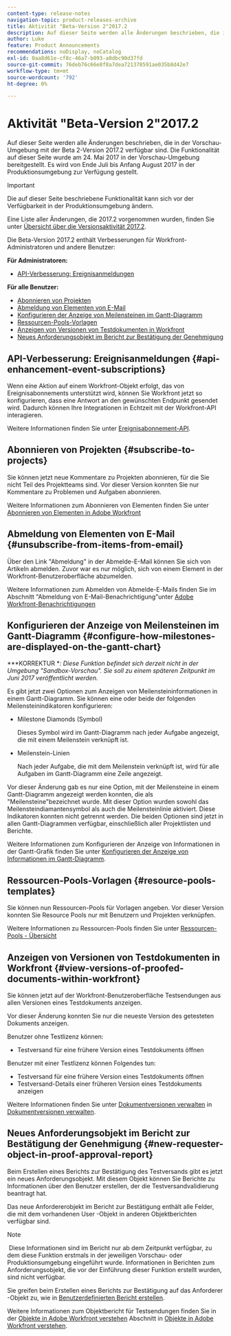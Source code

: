```yaml
---
content-type: release-notes
navigation-topic: product-releases-archive
title: Aktivität "Beta-Version 2"2017.2
description: Auf dieser Seite werden alle Änderungen beschrieben, die in der Vorschau-Umgebung mit der Beta 2-Version 2017.2 verfügbar sind. Die Funktionalität auf dieser Seite wurde am 24. Mai 2017 in der Vorschau-Umgebung bereitgestellt. Es wird von Ende Juli bis Anfang August 2017 in der Produktionsumgebung zur Verfügung gestellt.
author: Luke
feature: Product Announcements
recommendations: noDisplay, noCatalog
exl-id: 0aa8d61e-cf8c-46a7-b093-a0dbc90d37fd
source-git-commit: 76deb76c66e8f8a7dea721378591ae035b8d42e7
workflow-type: tm+mt
source-wordcount: '792'
ht-degree: 0%

---
```


# Aktivität &quot;Beta-Version 2&quot;2017.2

Auf dieser Seite werden alle Änderungen beschrieben, die in der Vorschau-Umgebung mit der Beta 2-Version 2017.2 verfügbar sind. Die Funktionalität auf dieser Seite wurde am 24. Mai 2017 in der Vorschau-Umgebung bereitgestellt. Es wird von Ende Juli bis Anfang August 2017 in der Produktionsumgebung zur Verfügung gestellt.

>[!IMPORTANT]
>
>Die auf dieser Seite beschriebene Funktionalität kann sich vor der Verfügbarkeit in der Produktionsumgebung ändern.

Eine Liste aller Änderungen, die 2017.2 vorgenommen wurden, finden Sie unter [Übersicht über die Versionsaktivität 2017.2](../../../../product-announcements/product-releases/quarterly-release-archive/2017.2-release-activity/2017.2-release-activity-overview.md).

Die Beta-Version 2017.2 enthält Verbesserungen für Workfront-Administratoren und andere Benutzer:

**Für Administratoren:**

* [API-Verbesserung: Ereignisanmeldungen](#api-enhancement-event-subscriptions)

**Für alle Benutzer:**

* [Abonnieren von Projekten](#subscribe-to-projects)
* [Abmeldung von Elementen von E-Mail](#unsubscribe-from-items-from-email)
* [Konfigurieren der Anzeige von Meilensteinen im Gantt-Diagramm](#configure-how-milestones-are-displayed-on-the-gantt-chart)
* [Ressourcen-Pools-Vorlagen](#resource-pools-templates)
* [Anzeigen von Versionen von Testdokumenten in Workfront](#view-versions-of-proofed-documents-within-workfront)
* [Neues Anforderungsobjekt im Bericht zur Bestätigung der Genehmigung](#new-requester-object-in-proof-approval-report)

## API-Verbesserung: Ereignisanmeldungen {#api-enhancement-event-subscriptions}

Wenn eine Aktion auf einem Workfront-Objekt erfolgt, das von Ereignisabonnements unterstützt wird, können Sie Workfront jetzt so konfigurieren, dass eine Antwort an den gewünschten Endpunkt gesendet wird. Dadurch können Ihre Integrationen in Echtzeit mit der Workfront-API interagieren.

Weitere Informationen finden Sie unter [Ereignisabonnement-API](../../../../wf-api/general/event-subs-api.md). 

## Abonnieren von Projekten {#subscribe-to-projects}

Sie können jetzt neue Kommentare zu Projekten abonnieren, für die Sie nicht Teil des Projektteams sind. Vor dieser Version konnten Sie nur Kommentare zu Problemen und Aufgaben abonnieren.

Weitere Informationen zum Abonnieren von Elementen finden Sie unter [Abonnieren von Elementen in Adobe Workfront](../../../../workfront-basics/using-notifications/subscribe-to-items-in-workfront.md)

## Abmeldung von Elementen von E-Mail {#unsubscribe-from-items-from-email}

Über den Link &quot;Abmeldung&quot; in der Abmelde-E-Mail können Sie sich von Artikeln abmelden. Zuvor war es nur möglich, sich von einem Element in der Workfront-Benutzeroberfläche abzumelden.

Weitere Informationen zum Abmelden von Abmelde-E-Mails finden Sie im Abschnitt &quot;Abmeldung von E-Mail-Benachrichtigung&quot;unter [Adobe Workfront-Benachrichtigungen](../../../../workfront-basics/using-notifications/wf-notifications.md) 

## Konfigurieren der Anzeige von Meilensteinen im Gantt-Diagramm {#configure-how-milestones-are-displayed-on-the-gantt-chart}

***KORREKTUR **: Diese Funktion befindet sich derzeit nicht in der Umgebung &quot;Sandbox-Vorschau&quot;. Sie soll zu einem späteren Zeitpunkt im Juni 2017 veröffentlicht werden.*

Es gibt jetzt zwei Optionen zum Anzeigen von Meilensteininformationen in einem Gantt-Diagramm. Sie können eine oder beide der folgenden Meilensteinindikatoren konfigurieren:

* Milestone Diamonds (Symbol)

  Dieses Symbol wird im Gantt-Diagramm nach jeder Aufgabe angezeigt, die mit einem Meilenstein verknüpft ist.

* Meilenstein-Linien

  Nach jeder Aufgabe, die mit dem Meilenstein verknüpft ist, wird für alle Aufgaben im Gantt-Diagramm eine Zeile angezeigt.

Vor dieser Änderung gab es nur eine Option, mit der Meilensteine in einem Gantt-Diagramm angezeigt werden konnten, die als &quot;Meilensteine&quot;bezeichnet wurde. Mit dieser Option wurden sowohl das Meilensteindiamantensymbol als auch die Meilensteinlinie aktiviert. Diese Indikatoren konnten nicht getrennt werden. Die beiden Optionen sind jetzt in allen Gantt-Diagrammen verfügbar, einschließlich aller Projektlisten und Berichte. 

Weitere Informationen zum Konfigurieren der Anzeige von Informationen in der Gantt-Grafik finden Sie unter [Konfigurieren der Anzeige von Informationen im Gantt-Diagramm](../../../../manage-work/gantt-chart/use-the-gantt-chart/configure-info-on-gantt-chart.md).

## Ressourcen-Pools-Vorlagen {#resource-pools-templates}

Sie können nun Ressourcen-Pools für Vorlagen angeben. Vor dieser Version konnten Sie Resource Pools nur mit Benutzern und Projekten verknüpfen.

Weitere Informationen zu Ressourcen-Pools finden Sie unter [Ressourcen-Pools - Übersicht](../../../../resource-mgmt/resource-planning/resource-pools/work-with-resource-pools.md)

## Anzeigen von Versionen von Testdokumenten in Workfront {#view-versions-of-proofed-documents-within-workfront}

Sie können jetzt auf der Workfront-Benutzeroberfläche Testsendungen aus allen Versionen eines Testdokuments anzeigen. 

Vor dieser Änderung konnten Sie nur die neueste Version des getesteten Dokuments anzeigen.

Benutzer ohne Testlizenz können:

* Testversand für eine frühere Version eines Testdokuments öffnen

Benutzer mit einer Testlizenz können Folgendes tun:

* Testversand für eine frühere Version eines Testdokuments öffnen
* Testversand-Details einer früheren Version eines Testdokuments anzeigen

Weitere Informationen finden Sie unter [Dokumentversionen verwalten](../../../../documents/managing-documents/manage-document-versions.md) in [Dokumentversionen verwalten](../../../../documents/managing-documents/manage-document-versions.md).

## Neues Anforderungsobjekt im Bericht zur Bestätigung der Genehmigung {#new-requester-object-in-proof-approval-report}

Beim Erstellen eines Berichts zur Bestätigung des Testversands gibt es jetzt ein neues Anforderungsobjekt. Mit diesem Objekt können Sie Berichte zu Informationen über den Benutzer erstellen, der die Testversandvalidierung beantragt hat. 

Das neue Anfordererobjekt im Bericht zur Bestätigung enthält alle Felder, die mit dem vorhandenen User -Objekt in anderen Objektberichten verfügbar sind.

>[!NOTE]
>
> Diese Informationen sind im Bericht nur ab dem Zeitpunkt verfügbar, zu dem diese Funktion erstmals in der jeweiligen Vorschau- oder Produktionsumgebung eingeführt wurde. Informationen in Berichten zum Anforderungsobjekt, die vor der Einführung dieser Funktion erstellt wurden, sind nicht verfügbar.

Sie greifen beim Erstellen eines Berichts zur Bestätigung auf das Anforderer -Objekt zu, wie in [Benutzerdefinierten Bericht erstellen](../../../../reports-and-dashboards/reports/creating-and-managing-reports/create-custom-report.md).

Weitere Informationen zum Objektbericht für Testsendungen finden Sie in der [Objekte in Adobe Workfront verstehen](../../../../workfront-basics/navigate-workfront/workfront-navigation/understand-objects.md) Abschnitt in [Objekte in Adobe Workfront verstehen](../../../../workfront-basics/navigate-workfront/workfront-navigation/understand-objects.md).
